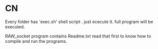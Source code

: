 # CN
Every folder has 'exec.sh' shell script . just ececute it. full program will be executed.

RAW_socket program contains Readme.txt read that first to know how to compile and run the programs. 
